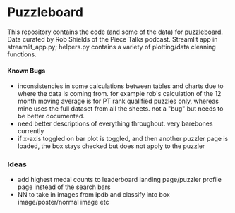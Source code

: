 # Puzzleboard
This repository contains the code (and some of the data) for [puzzleboard](https://puzzleboard.streamlit.app/). Data curated by Rob Shields of the Piece Talks podcast. Streamlit app in streamlit_app.py; helpers.py contains a variety of plotting/data cleaning functions.

#### Known Bugs
- inconsistencies in some calculations between tables and charts due to where the data is coming from. for example rob's calculation of the 12 month moving average is for PT rank qualified puzzles only, whereas mine uses the full dataset from all the sheets. not a "bug" but needs to be better documented.
- need better descriptions of everything throughout. very barebones currently
- if x-axis toggled on bar plot is toggled, and then another puzzler page is loaded, the box stays checked but does not apply to the puzzler

### Ideas
- add highest medal counts to leaderboard landing page/puzzler profile page instead of the search bars
- NN to take in images from ipdb and classify into box image/poster/normal image etc
